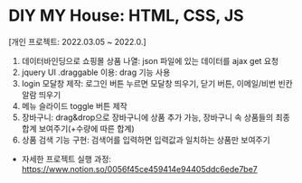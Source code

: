 # DIY MY House: HTML, CSS, JS
[개인 프로젝트: 2022.03.05 ~ 2022.0.]
1) 데이터바인딩으로 쇼핑몰 상품 나열: json 파일에 있는 데이터를 ajax get 요청
2) jquery UI .draggable 이용: drag 기능 사용
3) login 모달창 제작: 로그인 버튼 누르면 모달창 띄우기, 닫기 버튼, 이메일/비번 빈칸 알람 띄우기
4) 메뉴 슬라이드 toggle 버튼 제작
5) 장바구니: drag&drop으로 장바구니에 상품 추가 가능, 장바구니 속 상품들의 최종 합계 보여주기(+수량에 따른 합계)
6) 상품 검색 기능 구현: 검색어를 입력하면 입력값과 일치하는 상품만 보여주기

* 자세한 프로젝트 실행 과정: https://www.notion.so/0056f45ce459414e94405ddc6ede7be7

